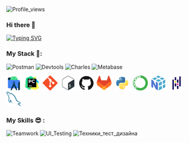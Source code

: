 ![Profile_views](https://komarev.com/ghpvc/?username=dio1503&color=orange&style=plastic)

### Hi there 👋

[![Typing SVG](https://readme-typing-svg.demolab.com?font=Fira+Code&pause=1000&color=EE8838&width=435&lines=I'm+a+QA+Engineer+(manual))](https://git.io/typing-svg)


### My Stack 🧰:

![Postman](https://img.shields.io/badge/-Postman-000010?style=for-the-badge&logo=postman)
![Devtools](https://img.shields.io/badge/-Devtools-000010?style=for-the-badge&logo=devtools)
![Charles](https://img.shields.io/badge/-Charles_proxy-000010?style=for-the-badge&logo=charles)
![Metabase](https://img.shields.io/badge/-Metabase-000010?style=for-the-badge&logo=metabase)

<div>
  <img src="https://github.com/devicons/devicon/blob/master/icons/androidstudio/androidstudio-original.svg" title="androidstudio" alt="androidstudio" width="40" height="40"/>&nbsp;
  <img src="https://github.com/devicons/devicon/blob/master/icons/pycharm/pycharm-original.svg" title="pycharm" alt="pycharm" width="40" height="40"/>&nbsp;
  <img src="https://github.com/devicons/devicon/blob/master/icons/git/git-original.svg" title="git" alt="git" width="40" height="40"/>&nbsp;
  <img src="https://github.com/devicons/devicon/blob/master/icons/bash/bash-original.svg" title="bash" alt="bash" width="40" height="40"/>&nbsp;
  <img src="https://github.com/devicons/devicon/blob/master/icons/github/github-original.svg" title="github" alt="github" width="40" height="40"/>&nbsp;
  <img src="https://github.com/devicons/devicon/blob/master/icons/gitlab/gitlab-original.svg" title="gitlab" alt="gitlab" width="40" height="40"/>&nbsp;
  <img src="https://github.com/devicons/devicon/blob/master/icons/python/python-original.svg" title="python" alt="python" width="40" height="40"/>&nbsp;
  <img src="https://github.com/devicons/devicon/blob/master/icons/anaconda/anaconda-original.svg" title="anaconda" alt="anaconda" width="40" height="40"/>&nbsp;
  <img src="https://github.com/devicons/devicon/blob/master/icons/numpy/numpy-original.svg" title="numpy" alt="numpy" width="40" height="40"/>&nbsp;
  <img src="https://github.com/devicons/devicon/blob/master/icons/pandas/pandas-original.svg" title="pandas" alt="pandas" width="40" height="40"/>&nbsp;
  <img src="https://github.com/devicons/devicon/blob/master/icons/mysql/mysql-original.svg" title="mysql" alt="mysql" width="40" height="40"/>&nbsp;
</div>

### My Skills 😎 :

![Teamwork](https://img.shields.io/badge/-Teamwork-000010?style=for-the-badge&logo=teamwork)
![UI_Testing](https://img.shields.io/badge/-UI_Testing-000010?style=for-the-badge&logo=ui_testing)
![Техники_тест_дизайна](https://img.shields.io/badge/-Техники_тест_дизайна-000010?style=for-the-badge&logo=Техники_тест_дизайна)

<!--
**dio1503/dio1503** is a ✨ _special_ ✨ repository because its `README.md` (this file) appears on your GitHub profile.

Here are some ideas to get you started:

- 🔭 I’m currently working on ...
- 🌱 I’m currently learning ...
- 👯 I’m looking to collaborate on ...
- 🤔 I’m looking for help with ...
- 💬 Ask me about ...
- 📫 How to reach me: ...
- 😄 Pronouns: ...
- ⚡ Fun fact: ...
-->
